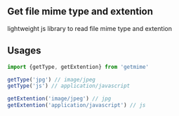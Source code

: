 ## Get file mime type and extention
lightweight js library to read file mime type and extention

## Usages
```js
import {getType, getExtention} from 'getmime'

getType('jpg') // image/jpeg
getType('js') // application/javascript

getExtention('image/jpeg') // jpg
getExtention('application/javascript') // js

```